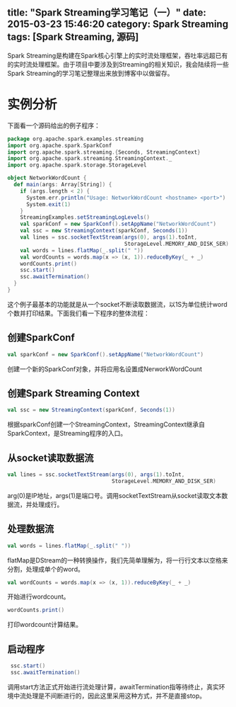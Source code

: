 title: "Spark Streaming学习笔记（一）"
date: 2015-03-23 15:46:20
category: Spark Streaming
tags: [Spark Streaming, 源码]
---

Spark Streaming是构建在Spark核心引擎上的实时流处理框架，吞吐率远超已有的实时流处理框架。由于项目中要涉及到Streaming的相关知识，我会陆续将一些Spark Streaming的学习笔记整理出来放到博客中以做留存。
<!--more-->

# 实例分析
下面看一个源码给出的例子程序：
``` scala
package org.apache.spark.examples.streaming
import org.apache.spark.SparkConf
import org.apache.spark.streaming.{Seconds, StreamingContext}
import org.apache.spark.streaming.StreamingContext._
import org.apache.spark.storage.StorageLevel

object NetworkWordCount {
  def main(args: Array[String]) {
    if (args.length < 2) {
      System.err.println("Usage: NetworkWordCount <hostname> <port>")
      System.exit(1)
    }
    StreamingExamples.setStreamingLogLevels()
    val sparkConf = new SparkConf().setAppName("NetworkWordCount")
    val ssc = new StreamingContext(sparkConf, Seconds(1))
    val lines = ssc.socketTextStream(args(0), args(1).toInt, 
                                     StorageLevel.MEMORY_AND_DISK_SER)
    val words = lines.flatMap(_.split(" "))
    val wordCounts = words.map(x => (x, 1)).reduceByKey(_ + _)
    wordCounts.print()
    ssc.start()
    ssc.awaitTermination()
  }
}
```
这个例子最基本的功能就是从一个socket不断读取数据流，以1S为单位统计word个数并打印结果。下面我们看一下程序的整体流程：

## 创建SparkConf
```scala
val sparkConf = new SparkConf().setAppName("NetworkWordCount")
```
创建一个新的SparkConf对象，并将应用名设置成NerworkWordCount

## 创建Spark Streaming Context
```scala
val ssc = new StreamingContext(sparkConf, Seconds(1))
```
根据sparkConf创建一个StreamingContext，StreamingContext继承自SparkContext，是Streaming程序的入口。

## 从socket读取数据流
```scala
val lines = ssc.socketTextStream(args(0), args(1).toInt, 
                                 StorageLevel.MEMORY_AND_DISK_SER)
```
arg(0)是IP地址，args(1)是端口号。调用socketTextStream从socket读取文本数据流，并处理成行。

## 处理数据流
```scala
val words = lines.flatMap(_.split(" "))
```
flatMap是DStream的一种转换操作，我们先简单理解为，将一行行文本以空格来分割，处理成单个的word。
```scala
val wordCounts = words.map(x => (x, 1)).reduceByKey(_ + _)
```
开始进行wordcount。
```scala
wordCounts.print()
```
打印wordcount计算结果。

## 启动程序
```scala
 ssc.start()
 ssc.awaitTermination()
```
调用start方法正式开始进行流处理计算，awaitTermination指等待终止，真实环境中流处理是不间断进行的，因此这里采用这种方式，并不是直接stop。
